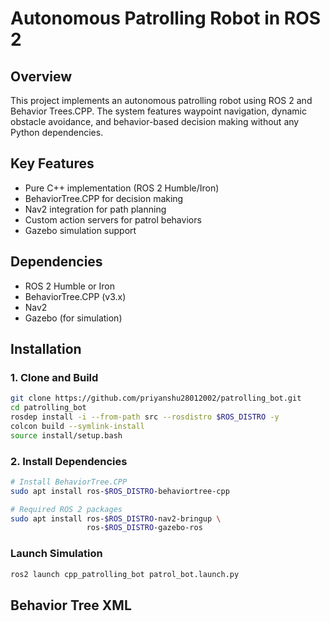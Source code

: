 # Autonomous Patrolling Robot in ROS 2

## Overview
This project implements an autonomous patrolling robot using ROS 2 and Behavior Trees.CPP. The system features waypoint navigation, dynamic obstacle avoidance, and behavior-based decision making without any Python dependencies.

## Key Features
- Pure C++ implementation (ROS 2 Humble/Iron)
- BehaviorTree.CPP for decision making
- Nav2 integration for path planning
- Custom action servers for patrol behaviors
- Gazebo simulation support

## Dependencies
- ROS 2 Humble or Iron
- BehaviorTree.CPP (v3.x)
- Nav2
- Gazebo (for simulation)

## Installation

### 1. Clone and Build
```bash
git clone https://github.com/priyanshu28012002/patrolling_bot.git
cd patrolling_bot
rosdep install -i --from-path src --rosdistro $ROS_DISTRO -y
colcon build --symlink-install
source install/setup.bash
```

### 2. Install Dependencies
```bash
# Install BehaviorTree.CPP
sudo apt install ros-$ROS_DISTRO-behaviortree-cpp

# Required ROS 2 packages
sudo apt install ros-$ROS_DISTRO-nav2-bringup \
                 ros-$ROS_DISTRO-gazebo-ros
```

### Launch Simulation
```bash
ros2 launch cpp_patrolling_bot patrol_bot.launch.py
```

## Behavior Tree XML


